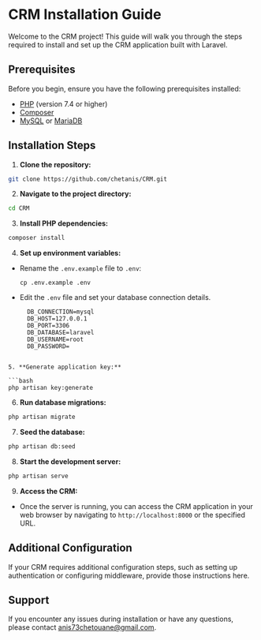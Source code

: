# CRM Installation Guide

Welcome to the CRM project! This guide will walk you through the steps required to install and set up the CRM application built with Laravel.

## Prerequisites

Before you begin, ensure you have the following prerequisites installed:

- [PHP](https://www.php.net/) (version 7.4 or higher)
- [Composer](https://getcomposer.org/)
- [MySQL](https://www.mysql.com/) or [MariaDB](https://mariadb.org/)

## Installation Steps

1. **Clone the repository:**
```bash
git clone https://github.com/chetanis/CRM.git
```

2. **Navigate to the project directory:**

```bash
cd CRM
```

3. **Install PHP dependencies:**

```bash
composer install
```


4. **Set up environment variables:**
- Rename the `.env.example` file to `.env`:
  ```
  cp .env.example .env
  ```
- Edit the `.env` file and set your database connection details.
  ```
    DB_CONNECTION=mysql
    DB_HOST=127.0.0.1
    DB_PORT=3306
    DB_DATABASE=laravel
    DB_USERNAME=root
    DB_PASSWORD=
```

5. **Generate application key:**

```bash
php artisan key:generate
```

6. **Run database migrations:**

```bash
php artisan migrate
```


7. **Seed the database:**

```bash
php artisan db:seed
```

8. **Start the development server:**

```bash
php artisan serve
```


9. **Access the CRM:**
- Once the server is running, you can access the CRM application in your web browser by navigating to `http://localhost:8000` or the specified URL.

## Additional Configuration

If your CRM requires additional configuration steps, such as setting up authentication or configuring middleware, provide those instructions here.

## Support

If you encounter any issues during installation or have any questions, please contact [anis73chetouane@gmail.com](anis73chetouane@gmail.com).




